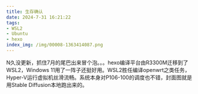 ```yaml
---
title: 生存确认
date: 2024-7-31 16:21:22
tags:
- WSL2
- Ubuntu
- hexo
index_img: /img/00008-1363414087.png
---
```

N久没更新，抓住7月的尾巴出来冒个泡。。。hexo编译平台由R3300M迁移到了WSL2，Windows 11用了一阵子还挺好用。WSL2胜任编译openwrt之类任务，Hyper-V运行虚拟机丝滑流畅。系统本身对P106-100的调度也不错，封面图就是用Stable Diffusion本地跑出来的。
